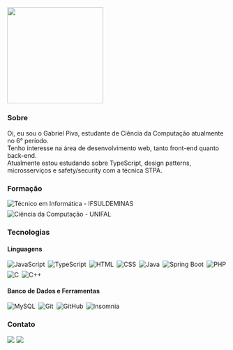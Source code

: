 ## <img src="https://img.shields.io/static/v1?label=Github&message=Gabriel Piva&color=f8efd4&style=for-the-badge&logo=GitHub" width="220px">

### Sobre
Oi, eu sou o Gabriel Piva, estudante de Ciência da Computação atualmente no 6° período.<br>
Tenho interesse na área de desenvolvimento web, tanto front-end quanto back-end.<br>
Atualmente estou estudando sobre TypeScript, design patterns, microsserviços e safety/security com a técnica STPA.

### Formação
<div style="display: flex; gap: 7px; flex-wrap: wrap;">
    <img src="https://img.shields.io/badge/Técnico em Informática-IFSULDEMINAS-00B14F?style=flat-square&labelColor=161616" alt="Técnico em Informática - IFSULDEMINAS">
    <img src="https://img.shields.io/badge/Ciência da Computação-UNIFAL-0071C5?style=flat-square&labelColor=161616" alt="Ciência da Computação - UNIFAL">
</div>

### Tecnologias
#### Linguagens
<div style="display: flex; gap: 7px; flex-wrap: wrap;">
    <img src="https://img.shields.io/badge/Javascript-F0DB4F?style=for-the-badge&logo=javascript&logoColor=F0DB4F&labelColor=070707" alt="JavaScript">
    <img src="https://img.shields.io/badge/TypeScript-007ACC?style=for-the-badge&logo=typescript&logoColor=007ACC&labelColor=070707" alt="TypeScript">
    <img src="https://img.shields.io/badge/HTML5-E34F26?style=for-the-badge&logo=html5&logoColor=E34F26&labelColor=070707" alt="HTML">
    <img src="https://img.shields.io/badge/CSS3-1572B6?style=for-the-badge&logo=css3&logoColor=1572B6&labelColor=070707" alt="CSS">
    <img src="https://img.shields.io/badge/Java-E84135?style=for-the-badge&logo=openjdk&logoColor=E84135&labelColor=070707" alt="Java">
    <img src="https://img.shields.io/badge/Spring Boot-6DB33F?style=for-the-badge&logo=spring&logoColor=6DB33F&labelColor=070707" alt="Spring Boot">
    <img src="https://img.shields.io/badge/PHP-777BB4?style=for-the-badge&logo=php&logoColor=777BB4&labelColor=070707" alt="PHP">
    <img src="https://img.shields.io/badge/C-3a464b?style=for-the-badge&logo=c&logoColor=3a464b&labelColor=070707" alt="C">
    <img src="https://img.shields.io/badge/C%2B%2B-00599C?style=for-the-badge&logo=c%2B%2B&logoColor=00599C&labelColor=070707" alt="C++">
</div>

#### Banco de Dados e Ferramentas
<div style="display: flex; gap: 7px; flex-wrap: wrap;">
    <img src="https://img.shields.io/badge/MySQL-316192?style=for-the-badge&logo=mysql&logoColor=316192&labelColor=070707" alt="MySQL">
    <img src="https://img.shields.io/badge/GIT-E44C30?style=for-the-badge&logo=git&logoColor=E44C30&labelColor=070707" alt="Git">
    <img src="https://img.shields.io/badge/GitHub-f8efd4?style=for-the-badge&logo=github&logoColor=f8efd4&labelColor=070707" alt="GitHub">
    <img src="https://img.shields.io/badge/Insomnia-7B00FF?style=for-the-badge&logo=insomnia&logoColor=7B00FF&labelColor=070707" alt="Insomnia">
</div>

### Contato 
<div style="display: flex; gap: 5px;">
    <a href="https://www.linkedin.com/in/gabriel-piva/" target="_blank"><img src="https://img.shields.io/badge/LinkedIn-0077B5?style=for-the-badge&logo=linkedin&logoColor=white"></a>
    <a href="mailto:gabriel.piva@sou.unifal-mg.edu.br"><img src="https://img.shields.io/badge/-Gmail-red?style=for-the-badge&logo=gmail&logoColor=white"></a>
</div>
